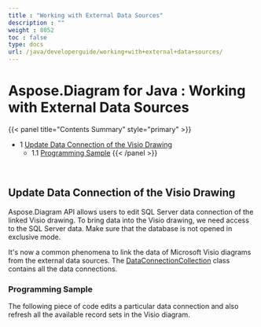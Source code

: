 ```yaml
---
title : "Working with External Data Sources" 
description : "" 
weight : 8052 
toc : false
type: docs
url: /java/developerguide/working+with+external+data+sources/
---
```


# Aspose.Diagram for Java : Working with External Data Sources


{{< panel title="Contents Summary" style="primary" >}}
*   1 [Update Data Connection of the Visio Drawing](#update-data-connection-of-the-visio-drawing)
    *   1.1 [Programming Sample](#programming-sample)
{{< /panel >}}
 

 

## Update Data Connection of the Visio Drawing

Aspose.Diagram API allows users to edit SQL Server data connection of the linked Visio drawing. To bring data into the Visio drawing, we need access to the SQL Server data. Make sure that the database is not opened in exclusive mode.

It's now a common phenomena to link the data of Microsoft Visio diagrams from the external data sources. The [DataConnectionCollection](http://www.aspose.com/api/java/diagram/com.aspose.diagram/classes/DataConnectionCollection) class contains all the data connections.

### Programming Sample

The following piece of code edits a particular data connection and also refresh all the available record sets in the Visio diagram.

